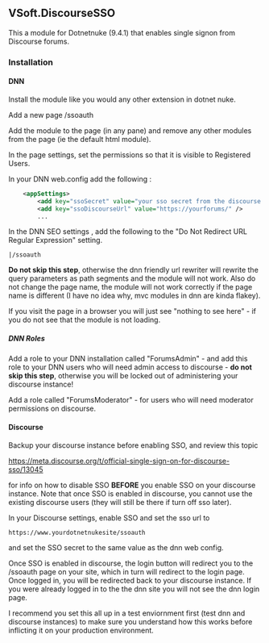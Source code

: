 ## VSoft.DiscourseSSO

This a module for Dotnetnuke (9.4.1) that enables single signon from Discourse forums.

### Installation

#### DNN

Install the module like you would any other extension in dotnet nuke.

Add a new page /ssoauth

Add the module to the page (in any pane) and remove any other modules from the page (ie the default html module).

In the page settings, set the permissions so that it is visible to Registered Users.

In your DNN web.config add the following :

```xml
    <appSettings>
        <add key="ssoSecret" value="your sso secret from the discourse settings" />
        <add key="ssoDiscourseUrl" value="https://yourforums/" />
        ...
```

In the DNN SEO settings , add the following to the "Do Not Redirect URL Regular Expression" setting.

`|/ssoauth`

**Do not skip this step**, otherwise the dnn friendly url rewriter will rewrite the query parameters as path segments and the module will not work. Also do not change the page name, the module will not work correctly if the page name is different (I have no idea why, mvc modules in dnn are kinda flakey).

If you visit the page in a browser you will just see "nothing to see here" - if you do not see that the module is not loading.

##### DNN Roles

Add a role to your DNN installation called "ForumsAdmin" - and add this role to your DNN users who will need admin access to discourse - **do not skip this step**, otherwise you will be locked out of administering your discourse instance!

Add a role called "ForumsModerator" - for users who will need moderator permissions on discourse.

#### Discourse

Backup your discourse instance before enabling SSO, and review this topic

https://meta.discourse.org/t/official-single-sign-on-for-discourse-sso/13045

for info on how to disable SSO **BEFORE** you enable SSO on your discourse instance. Note that once SSO is enabled in discourse, you cannot use the existing discourse users (they will still be there if turn off sso later).

In your Discourse settings, enable SSO and set the sso url to

`https://www.yourdotnetnukesite/ssoauth`

and set the SSO secret to the same value as the dnn web config.

Once SSO is enabled in discourse, the login button will redirect you to the /ssoauth page on your site, which in turn will redirect to the login page. Once logged in, you will be redirected back to your discourse instance. If you were already logged in to the the dnn site you will not see the dnn login page.

I recommend you set this all up in a test enviornment first (test dnn and discourse instances) to make sure you understand how this works before inflicting it on your production environment.
